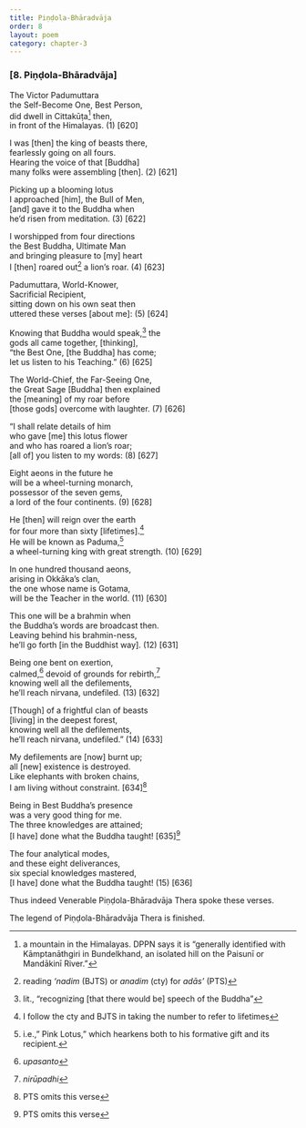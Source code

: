 ```yaml
---
title: Piṇḍola-Bhāradvāja
order: 8
layout: poem
category: chapter-3
---
```


### \[8. Piṇḍola-Bhāradvāja\]

The Victor Padumuttara  
the Self-Become One, Best Person,  
did dwell in Cittakūṭa[^1] then,  
in front of the Himalayas. (1) \[620\]

I was \[then\] the king of beasts there,  
fearlessly going on all fours.  
Hearing the voice of that \[Buddha\]  
many folks were assembling \[then\]. (2) \[621\]

Picking up a blooming lotus  
I approached \[him\], the Bull of Men,  
\[and\] gave it to the Buddha when  
he’d risen from meditation. (3) \[622\]

I worshipped from four directions  
the Best Buddha, Ultimate Man  
and bringing pleasure to \[my\] heart  
I \[then\] roared out[^2] a lion’s roar. (4) \[623\]

Padumuttara, World-Knower,  
Sacrificial Recipient,  
sitting down on his own seat then  
uttered these verses \[about me\]: (5) \[624\]

Knowing that Buddha would speak,[^3] the  
gods all came together, \[thinking\],  
“the Best One, \[the Buddha\] has come;  
let us listen to his Teaching.” (6) \[625\]

The World-Chief, the Far-Seeing One,  
the Great Sage \[Buddha\] then explained  
the \[meaning\] of my roar before  
\[those gods\] overcome with laughter. (7) \[626\]

“I shall relate details of him  
who gave \[me\] this lotus flower  
and who has roared a lion’s roar;  
\[all of\] you listen to my words: (8) \[627\]

Eight aeons in the future he  
will be a wheel-turning monarch,  
possessor of the seven gems,  
a lord of the four continents. (9) \[628\]

He \[then\] will reign over the earth  
for four more than sixty \[lifetimes\].[^4]  
He will be known as Paduma,[^5]  
a wheel-turning king with great strength. (10) \[629\]

In one hundred thousand aeons,  
arising in Okkāka’s clan,  
the one whose name is Gotama,  
will be the Teacher in the world. (11) \[630\]

This one will be a brahmin when  
the Buddha’s words are broadcast then.  
Leaving behind his brahmin-ness,  
he’ll go forth \[in the Buddhist way\]. (12) \[631\]

Being one bent on exertion,  
calmed,[^6] devoid of grounds for rebirth,[^7]  
knowing well all the defilements,  
he’ll reach nirvana, undefiled. (13) \[632\]

\[Though\] of a frightful clan of beasts  
\[living\] in the deepest forest,  
knowing well all the defilements,  
he’ll reach nirvana, undefiled.” (14) \[633\]

My defilements are \[now\] burnt up;  
all \[new\] existence is destroyed.  
Like elephants with broken chains,  
I am living without constraint. \[634\][^8]

Being in Best Buddha’s presence  
was a very good thing for me.  
The three knowledges are attained;  
\[I have\] done what the Buddha taught! \[635\][^9]

The four analytical modes,  
and these eight deliverances,  
six special knowledges mastered,  
\[I have\] done what the Buddha taught! (15) \[636\]

Thus indeed Venerable Piṇḍola-Bhāradvāja Thera spoke these verses.

The legend of Piṇḍola-Bhāradvāja Thera is finished.

[^1]: a mountain in the Himalayas. DPPN says it is “generally identified with Kāmptanāthgiri in Bundelkhand, an isolated hill on the Paisunī or Mandākinī River.”

[^2]: reading *‘nadim* (BJTS) or *anadim* (cty) for *adās’* (PTS)

[^3]: lit., “recognizing \[that there would be\] speech of the Buddha”

[^4]: I follow the cty and BJTS in taking the number to refer to lifetimes

[^5]: i.e.,” Pink Lotus,” which hearkens both to his formative gift and its recipient.

[^6]: *upasanto*

[^7]: *nirūpadhi*

[^8]: PTS omits this verse

[^9]: PTS omits this verse
